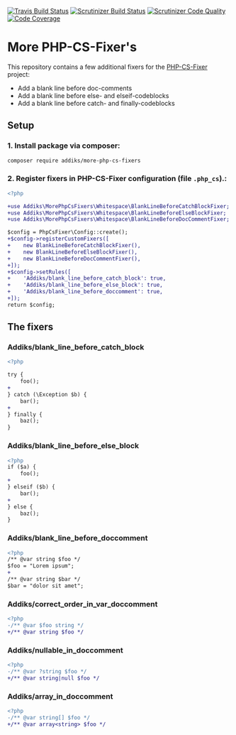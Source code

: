 [![Travis Build Status][1]][2]
[![Scrutinizer Build Status][3]][4]
[![Scrutinizer Code Quality][5]][6]
[![Code Coverage][7]][8]

# More PHP-CS-Fixer's

This repository contains a few additional fixers for the [PHP-CS-Fixer][9] project:

* Add a blank line before doc-comments
* Add a blank line before else- and elseif-codeblocks
* Add a blank line before catch- and finally-codeblocks

## Setup

### 1. Install package via composer:
```bash
composer require addiks/more-php-cs-fixers
```

### 2. Register fixers in PHP-CS-Fixer configuration (file `.php_cs`).:
```diff
<?php

+use Addiks\MorePhpCsFixers\Whitespace\BlankLineBeforeCatchBlockFixer;
+use Addiks\MorePhpCsFixers\Whitespace\BlankLineBeforeElseBlockFixer;
+use Addiks\MorePhpCsFixers\Whitespace\BlankLineBeforeDocCommentFixer;

$config = PhpCsFixer\Config::create();
+$config->registerCustomFixers([
+    new BlankLineBeforeCatchBlockFixer(),
+    new BlankLineBeforeElseBlockFixer(),
+    new BlankLineBeforeDocCommentFixer(),
+]);
+$config->setRules([
+    'Addiks/blank_line_before_catch_block': true,
+    'Addiks/blank_line_before_else_block': true,
+    'Addiks/blank_line_before_doccomment': true,
+]);
return $config;
```

## The fixers

### Addiks/blank_line_before_catch_block
```diff
<?php

try {
    foo();
+
} catch (\Exception $b) {
    bar();
+
} finally {
    baz();
}
```

### Addiks/blank_line_before_else_block
```diff
<?php
if ($a) {
    foo();
+
} elseif ($b) {
    bar();
+
} else {
    baz();
}
```

### Addiks/blank_line_before_doccomment
```diff
<?php
/** @var string $foo */
$foo = "Lorem ipsum";
+
/** @var string $bar */
$bar = "dolor sit amet";
```

### Addiks/correct_order_in_var_doccomment
```diff
<?php
-/** @var $foo string */
+/** @var string $foo */
```

### Addiks/nullable_in_doccomment
```diff
<?php
-/** @var ?string $foo */
+/** @var string|null $foo */
```

### Addiks/array_in_doccomment
```diff
<?php
-/** @var string[] $foo */
+/** @var array<string> $foo */
```


[1]: https://travis-ci.com/addiks/more-php-cs-fixers
[2]: https://travis-ci.com/addiks/more-php-cs-fixers.svg?branch=master
[3]: https://scrutinizer-ci.com/g/addiks/more-php-cs-fixers/badges/build.png?b=master
[4]: https://scrutinizer-ci.com/g/addiks/more-php-cs-fixers/build-status/master
[5]: https://scrutinizer-ci.com/g/addiks/more-php-cs-fixers/badges/quality-score.png?b=master
[6]: https://scrutinizer-ci.com/g/addiks/more-php-cs-fixers/?branch=master
[7]: https://scrutinizer-ci.com/g/addiks/more-php-cs-fixers/badges/coverage.png?b=master
[8]: https://scrutinizer-ci.com/g/addiks/more-php-cs-fixers/?branch=master
[9]: https://github.com/FriendsOfPHP/PHP-CS-Fixer/
